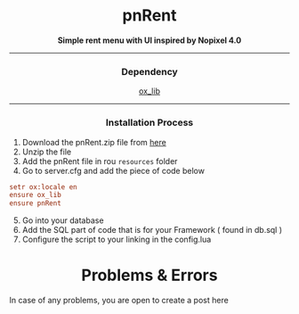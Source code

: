 <h1 align='center'>pnRent</a></h1>

<p align='center'><b>Simple rent menu with UI inspired by Nopixel 4.0</b></p>

<hr>

<h3 align='center'>Dependency</h3>
<p align='center'><a href="https://github.com/overextended/ox_lib/releases"> ox_lib </a></p>

<hr>

<h3 align='center'>Installation Process</h3>

1. Download the pnRent.zip file from <a href="https://github.com/PandaRomania/pnRent/releases/latest">here</a>
2. Unzip the file
3. Add the pnRent file in rou `resources` folder
4. Go to server.cfg and add the piece of code below
```cfg
setr ox:locale en
ensure ox_lib
ensure pnRent
```
5. Go into your database
6. Add the SQL part of code that is for your Framework ( found in db.sql )
7. Configure the script to your linking in the config.lua

<h1 align='center'>Problems & Errors</h1>

In case of any problems, you are open to create a post here